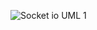 ![Socket io UML 1](https://user-images.githubusercontent.com/63610026/95520712-c293e880-097c-11eb-8ac1-9a37f1fdbefb.png)
